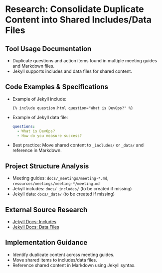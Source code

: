 <!-- markdownlint-disable-file -->

# Research: Consolidate Duplicate Content into Shared Includes/Data Files

## Tool Usage Documentation

- Duplicate questions and action items found in multiple meeting guides and Markdown files.
- Jekyll supports includes and data files for shared content.

## Code Examples & Specifications

- Example of Jekyll include:
  ```liquid
  {% include question.html question="What is DevOps?" %}
  ```
- Example of Jekyll data file:
  ```yaml
  questions:
    - What is DevOps?
    - How do you measure success?
  ```
- Best practice: Move shared content to `_includes/` or `_data/` and reference in Markdown.

## Project Structure Analysis

- Meeting guides: `docs/_meetings/meeting-*.md`, `resources/meetings/meeting-*/meeting.md`
- Jekyll includes: `docs/_includes/` (to be created if missing)
- Jekyll data: `docs/_data/` (to be created if missing)

## External Source Research

- [Jekyll Docs: Includes](https://jekyllrb.com/docs/includes/)
- [Jekyll Docs: Data Files](https://jekyllrb.com/docs/datafiles/)

## Implementation Guidance

- Identify duplicate content across meeting guides.
- Move shared items to includes/data files.
- Reference shared content in Markdown using Jekyll syntax.
